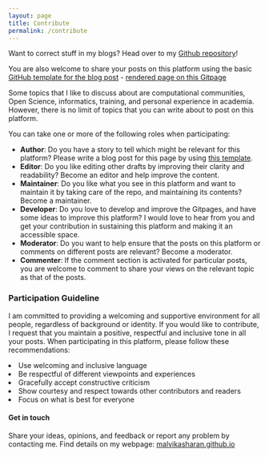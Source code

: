```yaml
---
layout: page
title: Contribute
permalink: /contribute
---
```


<div class="row justify-content-between">
<div class="col-md-8 pr-5">

<p>Want to correct stuff in my blogs? Head over to my <a href="https://github.com/malvikasharan/blogs/tree/gh-pages/_posts">Github repository</a>!</p>

<p>You are also welcome to share your posts on this platform using the basic <a href="https://raw.githubusercontent.com/malvikasharan/blogs/gh-pages/_pages/template.md">GitHub template for the blog post</a> - <a href="{{ site.baseurl }}/template">rendered page on this Gitpage</a></p>

<p>Some topics that I like to discuss about are computational communities, Open Science, informatics, training, and personal experience in academia. However, there is no limit of topics that you can write about to post on this platform.</p>

<p>You can take one or more of the following roles when participating:</p>

<ul>
<li><b>Author</b>: Do you have a story to tell which might be relevant for this platform? Please write a blog post for this page by using <a href="https://raw.githubusercontent.com/malvikasharan/blogs/gh-pages/_pages/template.md">this template</a>.</li>
<li><b>Editor</b>: Do you like editing other drafts by improving their clarity and readability? Become an editor and help improve the content.</li>
<li><b>Maintainer</b>: Do you like what you see in this platform and want to maintain it by taking care of the repo, and maintaining its contents? Become a maintainer.</li>
<li><b>Developer</b>: Do you love to develop and improve the Gitpages, and have some ideas to improve this platform? I would love to hear from you and get your contribution in sustaining this platform and making it an accessible space.</li>
<li><b>Moderator</b>: Do you want to help ensure that the posts on this platform or comments on different posts are relevant? Become a moderator.</li>
<li><b>Commenter</b>: If the comment section is activated for particular posts, you are welcome to comment to share your views on the relevant topic as that of the posts.</li>
</ul>

<h3>Participation Guideline</h3>

<p>I am committed to providing a welcoming and supportive environment for all people, regardless of background or identity. If you would like to contribute, I request that you maintain a positive, respectful and inclusive tone in all your posts. When participating in this platform, please follow these recommendations:</p>

<li>Use welcoming and inclusive language</li>
<li>Be respectful of different viewpoints and experiences</li>
<li>Gracefully accept constructive criticism</li>
<li>Show courtesy and respect towards other contributors and readers</li>
<li>Focus on what is best for everyone</li>

<h4>Get in touch</h4>

<p>Share your ideas, opinions, and feedback or report any problem by contacting me. Find details on my webpage: <a href="https://malvikasharan.github.io/">malvikasharan.github.io</a><p>
